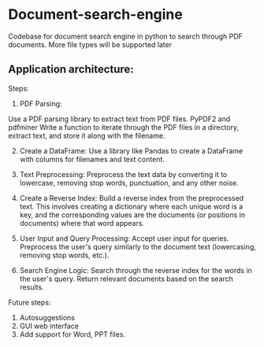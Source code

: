 # Document-search-engine
Codebase for document search engine in python to search through PDF documents. More file types will be supported later

## Application architecture:

Steps:

1. PDF Parsing:

Use a PDF parsing library to extract text from PDF files. PyPDF2 and pdfminer
Write a function to iterate through the PDF files in a directory, extract text, and store it along with the filename.

2. Create a DataFrame:
Use a library like Pandas to create a DataFrame with columns for filenames and text content.

3. Text Preprocessing:
Preprocess the text data by converting it to lowercase, removing stop words, punctuation, and any other noise.

4. Create a Reverse Index:
Build a reverse index from the preprocessed text. This involves creating a dictionary where each unique word is a key, and the corresponding values are the documents (or positions in documents) where that word appears.

5. User Input and Query Processing:
Accept user input for queries.
Preprocess the user's query similarly to the document text (lowercasing, removing stop words, etc.).

6. Search Engine Logic:
Search through the reverse index for the words in the user's query.
Return relevant documents based on the search results.


Future steps:

1. Autosuggestions
2. GUI web interface
2. Add support for Word, PPT files.